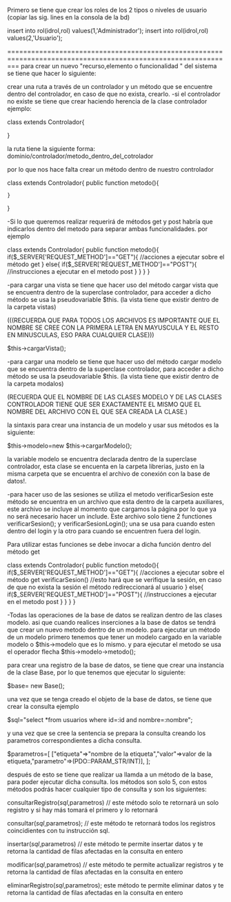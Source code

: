 Primero se tiene que crear los roles de los 2 tipos o niveles de usuario (copiar las sig. lines en la consola de la bd)

insert into rol(idrol,rol) values(1,'Administrador');
insert into rol(idrol,rol) values(2,'Usuario');

===============================================================================================================
para crear un nuevo "recurso,elemento o funcionalidad " del sistema se tiene que hacer lo siguiente:

crear una ruta a través de un controlador y un método que se encuentre dentro del controlador, en caso de que no exista, crearlo.
-si el controlador no existe se tiene que crear haciendo herencia de la clase controlador ejemplo:

class <nombre del controladorr> extends Controlador{

}

la ruta tiene la siguiente forma: 
dominio/controlador/metodo_dentro_del_cotrolador

por lo que nos hace falta crear un método dentro de nuestro controlador


class <nombre del controladorr> extends Controlador{
    public function metodo(){

    }
}

-Si lo que queremos realizar requerirá de métodos get y post habría que indicarlos dentro del metodo para separar ambas funcionalidades. por ejemplo


class <nombre del controladorr> extends Controlador{
    public function metodo(){
        if($_SERVER['REQUEST_METHOD']=="GET"){
            //acciones a ejecutar sobre el método get
        }
        else{
            if($_SERVER['REQUEST_METHOD']=="POST"){
                //instrucciones a ejecutar en el metodo post
            }
        }
    }
}

-para cargar una vista se tiene que hacer uso del método cargar vista que se encuentra dentro de la superclase controlador,
para acceder a dicho método se usa la pseudovariable $this. (la vista tiene que existir dentro de la carpeta vistas)

(((RECUERDA QUE PARA TODOS LOS ARCHIVOS ES IMPORTANTE QUE EL NOMBRE SE CREE CON LA PRIMERA LETRA EN MAYUSCULA Y EL RESTO EN 
MINUSCULAS, ESO PARA CUALQUIER CLASE)))

$this->cargarVista(<nombre de la vista>);

-para cargar una modelo se tiene que hacer uso del método cargar modelo que se encuentra dentro de la superclase controlador,
para acceder a dicho método se usa la pseudovariable $this. (la vista tiene que existir dentro de la carpeta modalos)

(RECUERDA QUE EL NOMBRE DE LAS CLASES MODELO Y DE LAS CLASES CONTROLADOR TIENE QUE SER EXACTAMENTE EL MISMO QUE EL NOMBRE DEL ARCHIVO
CON EL QUE SEA CREADA LA CLASE.)

la sintaxis para crear una instancia de un modelo y usar sus métodos es la siguiente:

$this->modelo=new $this->cargarModelo(<nombre del modelo>);

la variable modelo se encuentra declarada dentro de la superclase controlador, esta clase se encuenta en la carpeta librerias, justo
en la misma carpeta que se encuentra el archivo de conexión con la base de datos!.

-para hacer uso de las sesiones se utiliza el metodo verificarSesion este método se encuentra en un archivo que esta dentro de la
carpeta auxiliares, este archivo se incluye al momento que cargamos la página por lo que ya no será necesario hacer un include.
Este archivo solo tiene 2 functiones verificarSesion(); y verificarSesionLogin(); una se usa para cuando esten dentro del login
y la otro para cuando se encuentren fuera del login.

Para utilizar estas funciones se debe invocar a dicha función dentro del método get 


class <nombre del controladorr> extends Controlador{
    public function metodo(){
        if($_SERVER['REQUEST_METHOD']=="GET"){
            //acciones a ejecutar sobre el método get
            verificarSesion() //esto hará que se verifique la sesión, en caso de que no exista la sesión el método redireccionará al usuario
        }
        else{
            if($_SERVER['REQUEST_METHOD']=="POST"){
                //instrucciones a ejecutar en el metodo post
            }
        }
    }
}

-Todas las operaciones de la base de datos se realizan dentro de las clases modelo. asi que cuando realices inserciones a la base de datos se tendrá
que crear un nuevo metodo dentro de un modelo. para ejecutar un método de un modelo primero tenemos que tener un modelo cargado en la variable modelo
o $this->modelo que es lo mismo. y para ejecutar el metodo se usa el operador flecha $this->modelo->metodo();

para crear una registro de la base de datos, se tiene que crear una instancia de la clase Base, por lo que tenemos que ejecutar lo siguiente:

$base= new Base();

una vez que se tenga creado el objeto de la base de datos, se tiene que crear la consulta ejemplo

$sql="select *from usuarios where id=:id and nombre=:nombre";

y una vez que se cree la sentencia se prepara la consulta creando los parametros correspondientes a dicha consulta.

$parametros=[
    ["etiqueta"=>"nombre de la etiqueta","valor"=>valor de la etiqueta,"parametro"=>(PDO::PARAM_STR/INT)],
];

después de esto se tiene que realizar ua llamda a un método de la base, para poder ejecutar dicha consulta. 
los métodos son solo 5, con estos métodos podrás hacer cualquier tipo de consulta y son los siguientes:

consultarRegistro($sql,$parametros) // este método solo te retornará un solo registro y si hay más tomará el primero y lo retornará

consultar($sql,$parametros); // este método te retornará todos los registros coincidientes con tu instrucción sql.

insertar($sql,$parametros) // este método te permite insertar datos  y te retorna la cantidad de filas afectadas en la consulta en entero

modificar($sql,$parametros) // este método te permite actualizar registros  y te retorna la cantidad de filas afectadas en la consulta en entero

eliminarRegistro($sql,$parametros); este método te permite eliminar datos  y te retorna la cantidad de filas afectadas en la consulta en entero
